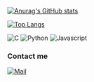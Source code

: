 [![Anurag's GitHub stats](https://github-readme-stats.vercel.app/api?username=ThisisYoYoDev&theme=radical)](https://github.com/anuraghazra/github-readme-stats)

[![Top Langs](https://github-readme-stats.vercel.app/api/top-langs/?username=ThisisYoYoDev&theme=merko)](https://github.com/anuraghazra/github-readme-stats)
<p>
<img alt="C" src="https://img.shields.io/badge/-C-7f8c8d?style=flat-square&logo=c&logoColor=white" />
<img alt="Python" src="https://img.shields.io/badge/-Python-3498db?style=flat-square&logo=python&logoColor=white" />
<img alt="Javascript" src="https://img.shields.io/badge/-JavaScript-f1c40f?style=flat-square&logo=Javascript&logoColor=white" />
</p>

### Contact me
[![Mail](https://img.shields.io/badge/Mail-admin@yoel.pro-yellowgreen?style=for-the-badge&logo=Mail.Ru&logoColor=white)](mailto:admin@yoel.pro)
